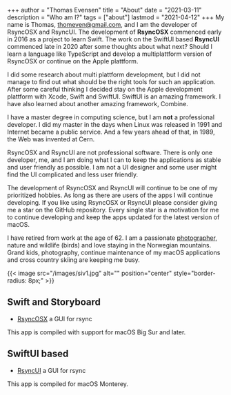 +++
author = "Thomas Evensen"
title = "About"
date = "2021-03-11"
description = "Who am I?"
tags = ["about"]
lastmod = "2021-04-12"
+++
My name is Thomas, <thomeven@gmail.com>, and I am the developer of RsyncOSX and RsyncUI. The development of **RsyncOSX** commenced early in 2016 as a project to learn Swift. The work on the SwiftUI based **RsyncUI** commenced late in 2020 after some thoughts about what next? Should I learn a language like TypeScript and develop a multiplattform version of RsyncOSX or continue on the Apple plattform.

I did some research about multi plattform development, but I did not manage to find out what should be the right tools for such an application. After some careful thinking I decided stay on the Apple development plattform with Xcode, Swift and SwiftUI. SwiftUI is an amazing framework. I have also learned about another amazing framework, Combine.

I have a master degree in computing science, but I am **not** a professional developer. I did my master in the days when Linux was released in 1991 and Internet became a public service. And a few years ahead of that, in 1989, the Web was invented at Cern.   

RsyncOSX and RsyncUI are not professional software. There is only one developer, me, and I am doing what I can to keep the applications as stable and user friendly as possible. I am not a UI designer and some user might find the UI complicated and less user friendly.

The development of RsyncOSX and RsyncUI will continue to be one of my prioritized hobbies. As long as there are users of the apps I will continue developing.  If you like using RsyncOSX or RsyncUI please consider giving me a star on the GitHub repository. Every single star is a motivation for me to continue developing and keep the apps updated for the latest version of macOS.

I have retired from work at the age of 62. I am a passionate [photographer](https://www.flickr.com/photos/thomasev/), nature and wildlife (birds) and love staying in the Norwegian mountains. Grand kids, photography, continue maintenance of my macOS applications and cross country skiing are keeping me busy.

{{< image src="/images/siv1.jpg" alt="" position="center" style="border-radius: 8px;" >}}

## Swift and Storyboard

- [RsyncOSX](https://github.com/rsyncOSX/RsyncOSX) a GUI for rsync

This app is compiled with support for macOS Big Sur and later.

## SwiftUI based

- [RsyncUI](https://github.com/rsyncOSX/RsyncUI) a GUI for rsync

This app is compiled for macOS Monterey.

